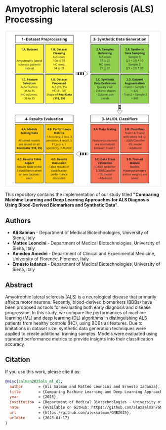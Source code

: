 Amyotrophic lateral sclerosis (ALS) Processing
==============================================

![Abstract](abstract.jpg)

This repository contains the implementation of our study titled **"Comparing Machine Learning and Deep Learning Approaches for ALS Diagnosis Using Blood-Derived Biomarkers and Synthetic Data"**.

## Authors

- **Ali Salman** - Department of Medical Biotechnologies, University of Siena, Italy
- **Matteo Leoncini** - Department of Medical Biotechnologies, University of Siena, Italy
- **Amedeo Amedei** - Department of Clinical and Experimental Medicine, University of Florence, Florence, Italy
- **Ernesto Iadanza** - Department of Medical Biotechnologies, University of Siena, Italy

## Abstract

Amyotrophic lateral sclerosis (ALS) is a neurological disease that primarily affects motor neurons. Recently, blood-derived biomarkers (BDBs) have been proposed as tools for evaluating both early diagnosis and disease progression. In this study, we compare the performances of machine learning (ML) and deep learning (DL) algorithms in distinguishing ALS patients from healthy controls (HC), using BDBs as features. Due to limitations in dataset size, synthetic data generation techniques were applied to create additional training samples. Models were evaluated using standard performance metrics to provide insights into their classification accuracy.

## Citation

If you use this work, please cite it as:

```bibtex
@misc{salman2025als_ml_dl,
  author       = {Ali Salman and Matteo Leoncini and Ernesto Iadanza},
  title        = {Comparing Machine Learning and Deep Learning Approaches for ALS Diagnosis Using Blood-Derived Biomarkers and Synthetic Data},
  year         = {2025},
  institution  = {Department of Medical Biotechnologies - University of Siena, Siena, Italy},
  note         = {Available on GitHub: https://github.com/alexsalman/GNB2025},
  url          = {https://github.com/alexsalman/GNB2025},
  urldate      = {2025-01-17}
}

